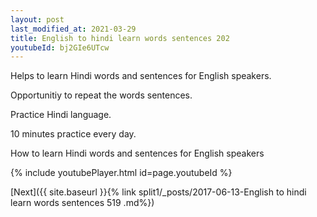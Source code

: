 ```yaml
---
layout: post
last_modified_at: 2021-03-29
title: English to hindi learn words sentences 202 
youtubeId: bj2GIe6UTcw
---
```

 
 
Helps to learn Hindi words and sentences for English speakers.

Opportunitiy to repeat the words sentences. 

Practice Hindi language. 
 
10 minutes practice every day. 
 
How to learn Hindi words and sentences for English speakers 
 
{% include youtubePlayer.html id=page.youtubeId %}
 
 
[Next]({{ site.baseurl }}{% link  split1/_posts/2017-06-13-English to hindi learn words sentences 519 .md%})
 
